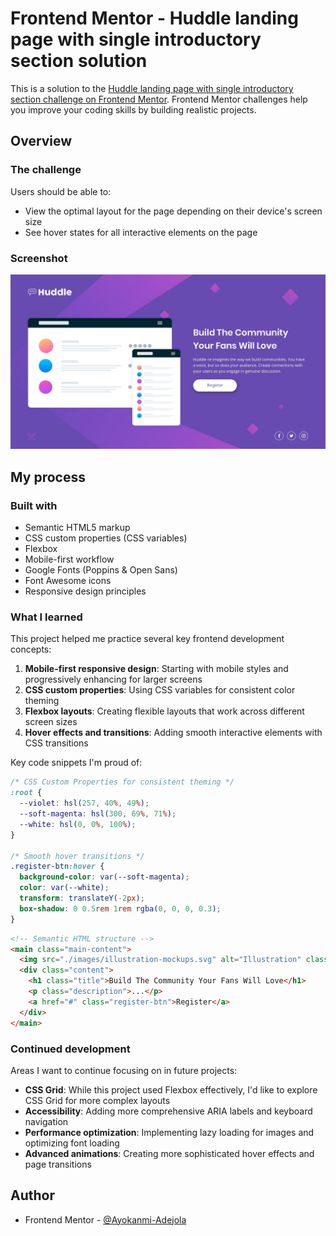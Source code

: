 # Frontend Mentor - Huddle landing page with single introductory section solution

This is a solution to the [Huddle landing page with single introductory section challenge on Frontend Mentor](https://www.frontendmentor.io/challenges/huddle-landing-page-with-a-single-introductory-section-B_2Wvxgi0). Frontend Mentor challenges help you improve your coding skills by building realistic projects.



## Overview

### The challenge

Users should be able to:

- View the optimal layout for the page depending on their device's screen size
- See hover states for all interactive elements on the page

### Screenshot

![Desktop Design](./design/desktop-design.jpg)


## My process

### Built with

- Semantic HTML5 markup
- CSS custom properties (CSS variables)
- Flexbox
- Mobile-first workflow
- Google Fonts (Poppins & Open Sans)
- Font Awesome icons
- Responsive design principles

### What I learned

This project helped me practice several key frontend development concepts:

1. **Mobile-first responsive design**: Starting with mobile styles and progressively enhancing for larger screens
2. **CSS custom properties**: Using CSS variables for consistent color theming
3. **Flexbox layouts**: Creating flexible layouts that work across different screen sizes
4. **Hover effects and transitions**: Adding smooth interactive elements with CSS transitions

Key code snippets I'm proud of:

```css
/* CSS Custom Properties for consistent theming */
:root {
  --violet: hsl(257, 40%, 49%);
  --soft-magenta: hsl(300, 69%, 71%);
  --white: hsl(0, 0%, 100%);
}

/* Smooth hover transitions */
.register-btn:hover {
  background-color: var(--soft-magenta);
  color: var(--white);
  transform: translateY(-2px);
  box-shadow: 0 0.5rem 1rem rgba(0, 0, 0, 0.3);
}
```

```html
<!-- Semantic HTML structure -->
<main class="main-content">
  <img src="./images/illustration-mockups.svg" alt="Illustration" class="illustration">
  <div class="content">
    <h1 class="title">Build The Community Your Fans Will Love</h1>
    <p class="description">...</p>
    <a href="#" class="register-btn">Register</a>
  </div>
</main>
```

### Continued development

Areas I want to continue focusing on in future projects:

- **CSS Grid**: While this project used Flexbox effectively, I'd like to explore CSS Grid for more complex layouts
- **Accessibility**: Adding more comprehensive ARIA labels and keyboard navigation
- **Performance optimization**: Implementing lazy loading for images and optimizing font loading
- **Advanced animations**: Creating more sophisticated hover effects and page transitions

## Author

- Frontend Mentor - [@Ayokanmi-Adejola](https://www.frontendmentor.io/profile/Ayokanmi-Adejola)

